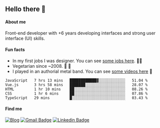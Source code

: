 ## Hello there 🤘

#### About me

Front-end developer with +6 years developing interfaces and strong user interface (UI) skills.

#### Fun facts

- In my first jobs I was designer. You can see [some jobs here](https://www.behance.net/edermunhoz1384). 👨‍💻
- Vegetarian since ~2008. 🌱 🍄
- I played in an authorial metal band. You can see [some videos here](https://www.youtube.com/watch?v=73xqyuybYWc&ab_channel=OrckOut) 🎸

<!--START_SECTION:waka-->
```text
JavaScript   7 hrs 13 mins   ████████████▓░░░░░░░░░░░░   51.04 % 
Vue.js       3 hrs 58 mins   ███████░░░░░░░░░░░░░░░░░░   28.07 % 
HTML         1 hr 10 mins    ██░░░░░░░░░░░░░░░░░░░░░░░   08.26 % 
CSS          1 hr 6 mins     ██░░░░░░░░░░░░░░░░░░░░░░░   07.86 % 
TypeScript   29 mins         █░░░░░░░░░░░░░░░░░░░░░░░░   03.43 % 
```
<!--END_SECTION:waka-->

#### Find me

[![Blog](https://img.shields.io/badge/blog-https%3A%2F%2Federmunhozsantos.com%2F-orange)](https://edermunhozsantos.netlify.app/)
[![Gmail Badge](https://img.shields.io/badge/-edermunhozsantos@gmail.com-c14438?style=flat-square&logo=Gmail&logoColor=white&link=mailto:edermunhozsantos@gmail.com)](mailto:edermunhozsantos@gmail.com)
[![Linkedin Badge](https://img.shields.io/badge/-LinkedIn-blue?style=flat-square&logo=Linkedin&logoColor=white&link=eder-munhoz-dos-santos-52965b66)](https://www.linkedin.com/in/eder-munhoz-dos-santos-52965b66)
